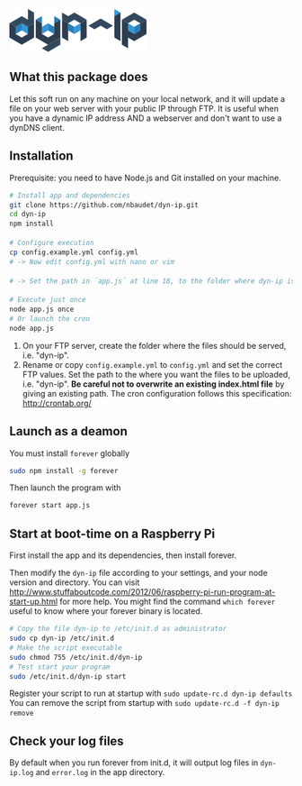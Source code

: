 ![# dyn-ip](https://raw.githubusercontent.com/nbaudet/dyn-ip/master/pub/logo-dyn-ip.png "dyn-ip logo")
## What this package does
Let this soft run on any machine on your local network, and it will update a file on your web server with your public IP through FTP.
It is useful when you have a dynamic IP address AND a webserver and don't want to use a dynDNS client.

## Installation
Prerequisite: you need to have Node.js and Git installed on your machine.

```bash
# Install app and dependencies
git clone https://github.com/nbaudet/dyn-ip.git
cd dyn-ip
npm install

# Configure execution
cp config.example.yml config.yml
# -> Now edit config.yml with nano or vim

# -> Set the path in ´app.js´ at line 18, to the folder where dyn-ip is installed

# Execute just once
node app.js once
# Or launch the cron
node app.js
```

1. On your FTP server, create the folder where the files should be served, i.e. "dyn-ip".
2. Rename or copy `config.example.yml` to `config.yml` and set the correct FTP values. Set the path to the where you want the files to be uploaded, i.e. "dyn-ip". **Be careful not to overwrite an existing index.html file** by giving an existing path. The cron configuration follows this specification: http://crontab.org/

## Launch as a deamon
You must install `forever` globally
```bash
sudo npm install -g forever
```
Then launch the program with
```bash
forever start app.js
```

## Start at boot-time on a Raspberry Pi
First install the app and its dependencies, then install forever.

Then modify the `dyn-ip` file according to your settings, and your node version and directory. You can visit http://www.stuffaboutcode.com/2012/06/raspberry-pi-run-program-at-start-up.html for more help. You might find the command `which forever` useful to know where your forever binary is located.

```bash
# Copy the file dyn-ip to /etc/init.d as administrator
sudo cp dyn-ip /etc/init.d
# Make the script executable
sudo chmod 755 /etc/init.d/dyn-ip
# Test start your program
sudo /etc/init.d/dyn-ip start
```
Register your script to run at startup with `sudo update-rc.d dyn-ip defaults`
You can remove the script from startup with `sudo update-rc.d -f dyn-ip remove`

## Check your log files
By default when you run forever from init.d, it will output log files in `dyn-ip.log` and `error.log` in the app directory.